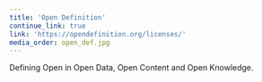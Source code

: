 ```yaml
---
title: 'Open Definition'
continue_link: true
link: 'https://opendefinition.org/licenses/'
media_order: open_def.jpg
---
```


Defining Open in Open Data, Open Content and Open Knowledge.